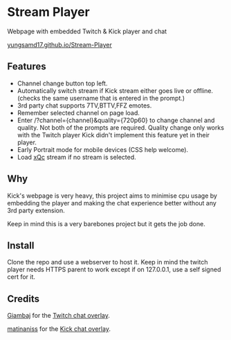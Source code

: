 # Stream Player
Webpage with embedded Twitch & Kick player and chat

[yungsamd17.github.io/Stream-Player](https://yungsamd17.github.io/Stream-Player/)

## Features

- Channel change button top left.
- Automatically switch stream if Kick stream either goes live or offline. (checks the same username that is entered in the prompt.)
- 3rd party chat supports 7TV,BTTV,FFZ emotes.
- Remember selected channel on page load.
- Enter /?channel={channel}&quality={720p60} to change channel and quality. Not both of the prompts are required. Quality change only works with the Twitch player Kick didn't implement this feature yet in their player.
- Early Portrait mode for mobile devices (CSS help welcome). 
- Load [xQc](https://twitch.tv/xqc) stream if no stream is selected.


## Why

Kick's webpage is very heavy, this project aims to minimise cpu usage by embedding the player and making the chat experience better without any 3rd party extension. 

Keep in mind this is a very barebones project but it gets the job done.

## Install

Clone the repo and use a webserver to host it. Keep in mind the twitch player needs HTTPS parent to work except if on 127.0.0.1, use a self signed cert for it.

## Credits

[Giambaj](https://www.giambaj.it/) for the [Twitch chat overlay](https://www.giambaj.it/twitch/jchat/).

[matinaniss](https://www.matinaniss.com/) for the [Kick chat overlay](https://chat-overlay.matinaniss.com/).

